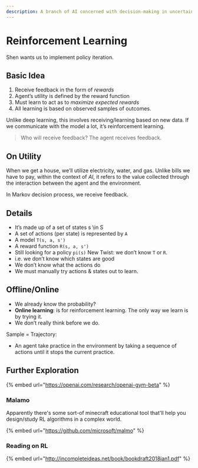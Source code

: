 ```yaml
---
description: A branch of AI concerned with decision-making in uncertain environments.
---
```


# Reinforcement Learning

Shen wants us to implement policy iteration.

## Basic Idea

1. Receive feedback in the form of _rewards_
2. Agent’s utility is defined by the reward function
3. Must learn to act as to _maximize expected rewards_
4. All learning is based on observed samples of outcomes.

Unlike deep learning, this involves receiving/learning based on new data. If we communicate with the model a lot, it’s reinforcement learning.

> Who will receive feedback? The agent receives feedback.

## On Utility

When we get a house, we’ll utilize electricity, water, and gas. Unlike bills we have to pay, within the context of _AI_, it refers to the value collected through the interaction between the agent and the environment.

In Markov decision process, we receive feedback.

## Details

* It’s made up of a set of states s \in S
* A set of actions (per state) is represented by `A`
* A model `T(s, a, s')`
* A reward function `R(s, a, s')`
* Still looking for a policy `pi(s)` New Twist: we don’t know `T` or `R`.
* i.e. we don’t know which states are good
* We don’t know what the actions do
* We must manually try actions & states out to learn.

## Offline/Online

* We already know the probability?
* **Online learning**: is for reinforcement learning. The only way we learn is by trying it.
* We don’t really think before we do.

Sample = Trajectory:

* An agent take practice in the environment by taking a sequence of actions until it stops the current practice.

## Further Exploration

{% embed url="https://openai.com/research/openai-gym-beta" %}

### Malamo

Apparently there's some sort-of minecraft educational tool that'll help you design/study RL algorithms in a complex world.&#x20;

{% embed url="https://github.com/microsoft/malmo" %}

### Reading on RL

{% embed url="http://incompleteideas.net/book/bookdraft2018jan1.pdf" %}
